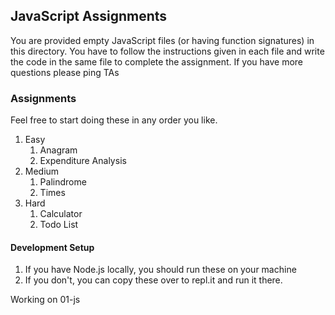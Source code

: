 ## JavaScript Assignments

You are provided empty JavaScript files (or having function signatures) in this directory.
You have to follow the instructions given in each file and write the code in the same file to complete the assignment.
If you have more questions please ping TAs

### Assignments

Feel free to start doing these in any order you like.

1. Easy
   1. Anagram
   2. Expenditure Analysis
2. Medium
   1. Palindrome
   2. Times
3. Hard
   1. Calculator
   2. Todo List

#### Development Setup

1. If you have Node.js locally, you should run these on your machine
2. If you don't, you can copy these over to repl.it and run it there.

Working on 01-js
